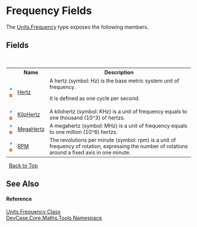 # Frequency Fields
 

The <a href="T_DevCase_Core_Maths_Tools_Units_Frequency">Units.Frequency</a> type exposes the following members.


## Fields
&nbsp;<table><tr><th></th><th>Name</th><th>Description</th></tr><tr><td>![Public field](media/pubfield.gif "Public field")![Static member](media/static.gif "Static member")</td><td><a href="F_DevCase_Core_Maths_Tools_Units_Frequency_Hertz">Hertz</a></td><td>
A hertz (symbol: Hz) is the base metric system unit of frequency. 

 It is defined as one cycle per second.</td></tr><tr><td>![Public field](media/pubfield.gif "Public field")![Static member](media/static.gif "Static member")</td><td><a href="F_DevCase_Core_Maths_Tools_Units_Frequency_KiloHertz">KiloHertz</a></td><td>
A kilohertz (symbol: KHz) is a unit of frequency equals to one thousand (10^3) of hertzs.</td></tr><tr><td>![Public field](media/pubfield.gif "Public field")![Static member](media/static.gif "Static member")</td><td><a href="F_DevCase_Core_Maths_Tools_Units_Frequency_MegaHertz">MegaHertz</a></td><td>
A megahertz (symbol: MHz) is a unit of frequency equals to one million (10^6) hertzs.</td></tr><tr><td>![Public field](media/pubfield.gif "Public field")![Static member](media/static.gif "Static member")</td><td><a href="F_DevCase_Core_Maths_Tools_Units_Frequency_RPM">RPM</a></td><td>
The revolutions per minute (symbol: rpm) is a unit of frequency of rotation, expressing the number of rotations around a fixed axis in one minute.</td></tr></table>&nbsp;
<a href="#frequency-fields">Back to Top</a>

## See Also


#### Reference
<a href="T_DevCase_Core_Maths_Tools_Units_Frequency">Units.Frequency Class</a><br /><a href="N_DevCase_Core_Maths_Tools">DevCase.Core.Maths.Tools Namespace</a><br />